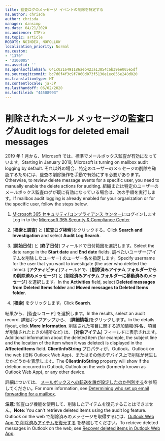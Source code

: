 ```yaml
---
title: 監査ログのメッセージ イベントの削除を特定する
ms.author: chrisda
author: chrisda
manager: dansimp
ms.date: 04/21/2020
ms.audience: ITPro
ms.topic: article
ROBOTS: NOINDEX, NOFOLLOW
localization_priority: Normal
ms.custom:
- "1370"
- "3100005"
ms.assetid: ''
ms.openlocfilehash: 641c0216491186aeb423a13854c6b39ee005e5df
ms.sourcegitcommit: bc7d6f4f3c9f7060d073f5130e1ec856e248d020
ms.translationtype: HT
ms.contentlocale: ja-JP
ms.lasthandoff: 06/02/2020
ms.locfileid: "44508993"
---
```

# <a name="audit-logs-for-deleted-email-messages"></a><span data-ttu-id="06896-102">削除されたメール メッセージの監査ログ</span><span class="sxs-lookup"><span data-stu-id="06896-102">Audit logs for deleted email messages</span></span>

<span data-ttu-id="06896-103">2019 年 1 月から、Microsoft では、標準でメールボックス監査が有効になっています。</span><span class="sxs-lookup"><span data-stu-id="06896-103">Starting in January 2019, Microsoft is turning on mailbox audit logging by default.</span></span> <span data-ttu-id="06896-104">それ以外の場合、特定のユーザーのメッセージの削除を確認するためには、監査の削除操作を手動で有効にする必要があります。</span><span class="sxs-lookup"><span data-stu-id="06896-104">Otherwise, to review delete message events for a specific user, you need to manually enable the delete actions for auditing.</span></span> <span data-ttu-id="06896-105">組織または特定のユーザーのメールボックス監査ログが既に有効になっている場合は、次の手順を実行します。</span><span class="sxs-lookup"><span data-stu-id="06896-105">If mailbox audit logging is already enabled for your organization or for the specific user, follow the steps below.</span></span>

1. <span data-ttu-id="06896-106">[Microsoft 365 セキュリティ/コンプライアンス センター](https://protection.office.com/)にログインします</span><span class="sxs-lookup"><span data-stu-id="06896-106">Log in to the [Microsoft 365 Security & Compliance Center](https://protection.office.com/)</span></span>

2. <span data-ttu-id="06896-107">[**検索と調査**] と [**監査ログ検索**]をクリックする。</span><span class="sxs-lookup"><span data-stu-id="06896-107">Click **Search and Investigation** and select **Audit Log Search**.</span></span>

3. <span data-ttu-id="06896-108">[**開始日付**] と [**終了日付**] フィールドで日付範囲を選択します。</span><span class="sxs-lookup"><span data-stu-id="06896-108">Select the date range in the **Start date** and **End date** fields.</span></span> <span data-ttu-id="06896-109">調べたいユーザー(アイテムを削除したユーザー) のユーザー名を指定します。</span><span class="sxs-lookup"><span data-stu-id="06896-109">Specify username for the user that you want to investigate (the user who deleted the items).</span></span> <span data-ttu-id="06896-110">[**アクティビティ**]フィールドで、[**削除済みアイテム フォルダーからの削除済みメッセージ**] と [**削除済みアイテム フォルダーに移動済みのメッセージ**] を選択します。</span><span class="sxs-lookup"><span data-stu-id="06896-110">In the **Activities** field, select **Deleted messages from Deleted Items folder** and **Moved messages to Deleted Items folder**.</span></span>

4. <span data-ttu-id="06896-111">[**検索**] をクリックします。</span><span class="sxs-lookup"><span data-stu-id="06896-111">Click **Search**.</span></span>

<span data-ttu-id="06896-112">結果から、[監査レコード] を選択します。</span><span class="sxs-lookup"><span data-stu-id="06896-112">In the results, select an audit record.</span></span> <span data-ttu-id="06896-113">詳細ポップアップから、 [**詳細情報**]をクリックします。</span><span class="sxs-lookup"><span data-stu-id="06896-113">In the details flyout, click **More Information**.</span></span> <span data-ttu-id="06896-114">削除された項目に関する追加情報(件名、項目が削除されたときの場所など) は、 [**対象アイテム**] フィールドに表示されます。</span><span class="sxs-lookup"><span data-stu-id="06896-114">Additional information about the deleted item (for example, the subject line and the location of the item when it was deleted) is displayed in the **AffectedItems** field.</span></span> <span data-ttu-id="06896-115">**ClientInfoString** プロパティが、Outlook、Outlook on the web (旧称 Outlook Web App)、またはその他のデバイス上で削除が発生したかどうかを表示します。</span><span class="sxs-lookup"><span data-stu-id="06896-115">The **ClientInfoString** property will show if the deletion occurred in Outlook, Outlook on the web (formerly known as Outlook Web App), or any other device.</span></span>

<span data-ttu-id="06896-116">詳細については、 [メールボックスへの転送を誰が設定したのか判別する](https://docs.microsoft.com/microsoft-365/compliance/auditing-troubleshooting-scenarios#determine-if-a-user-deleted-email-items)を参照してください。</span><span class="sxs-lookup"><span data-stu-id="06896-116">For more information, see [Determining who set up email forwarding for a mailbox](https://docs.microsoft.com/microsoft-365/compliance/auditing-troubleshooting-scenarios#determine-if-a-user-deleted-email-items).</span></span>

<span data-ttu-id="06896-117">**注意**: 監査ログ機能を使用して、削除したアイテムを復元することはできません。</span><span class="sxs-lookup"><span data-stu-id="06896-117">**Note**: You can't retrieve deleted items using the audit log feature.</span></span> <span data-ttu-id="06896-118">Outlook on the web で削除済みのメッセージを取得するには、[Outlook Web App で 削除済みアイテムを復元する](https://support.office.com/article/C3D8FC15-EEEF-4F1C-81DF-E27964B7EDD4) を参照してください。</span><span class="sxs-lookup"><span data-stu-id="06896-118">To retrieve deleted messages in Outlook on the web, see [Recover deleted items in Outlook Web App](https://support.office.com/article/C3D8FC15-EEEF-4F1C-81DF-E27964B7EDD4).</span></span>
